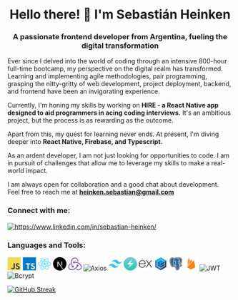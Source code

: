 <h1 align="center">Hello there! 👋 I'm Sebastián Heinken</h1>
<h3 align="center">A passionate frontend developer from Argentina, fueling the digital transformation</h3>

Ever since I delved into the world of coding through an intensive 800-hour full-time bootcamp, my perspective on the digital realm has transformed. Learning and implementing agile methodologies, pair programming, grasping the nitty-gritty of web development, project deployment, backend, and frontend have been an invigorating experience.

Currently, I'm honing my skills by working on **HIRE - a React Native app designed to aid programmers in acing coding interviews.** It's an ambitious project, but the process is as rewarding as the outcome.

Apart from this, my quest for learning never ends. At present, I'm diving deeper into **React Native, Firebase, and Typescript.**

As an ardent developer, I am not just looking for opportunities to code. I am in pursuit of challenges that allow me to leverage my skills to make a real-world impact. 

I am always open for collaboration and a good chat about development. Feel free to reach me at **heinken.sebastian@gmail.com**

<h3 align="left">Connect with me:</h3>
<p align="left">
<a href="https://www.linkedin.com/in/sebastian-heinken/" target="blank"><img align="center" src="https://raw.githubusercontent.com/rahuldkjain/github-profile-readme-generator/master/src/images/icons/Social/linked-in-alt.svg" alt="https://www.linkedin.com/in/sebastian-heinken/" height="30" width="40" /></a>
</p>

<h3 align="left">Languages and Tools:</h3>
<p align="left">
<img src="https://raw.githubusercontent.com/devicons/devicon/master/icons/javascript/javascript-original.svg" alt="JavaScript" height="30" width="30"/>
<img src="https://raw.githubusercontent.com/devicons/devicon/master/icons/typescript/typescript-original.svg" alt="TypeScript" height="30" width="30"/>
<img src="https://raw.githubusercontent.com/devicons/devicon/master/icons/react/react-original.svg" alt="React.js" height="30" width="30"/>
<img src="https://raw.githubusercontent.com/devicons/devicon/master/icons/nextjs/nextjs-original.svg" alt="Next.js" height="30" width="30"/>
<img src="https://raw.githubusercontent.com/devicons/devicon/master/icons/redux/redux-original.svg" alt="Redux" height="30" width="30"/>
<img src="https://raw.githubusercontent.com/devicons/devicon/master/icons/axios/axios-original.svg" alt="Axios" height="30" width="30"/>
<img src="https://raw.githubusercontent.com/devicons/devicon/master/icons/tailwindcss/tailwindcss-original.svg" alt="Tailwind CSS" height="30" width="30"/>
<img src="https://raw.githubusercontent.com/devicons/devicon/master/icons/chakraui/chakraui-original.svg" alt="Chakra UI" height="30" width="30"/>
<img src="https://raw.githubusercontent.com/devicons/devicon/master/icons/express/express-original.svg" alt="Express.js" height="30" width="30"/>
<img src="https://raw.githubusercontent.com/devicons/devicon/master/icons/sequelize/sequelize-original.svg" alt="Sequelize" height="30" width="30"/>
<img src="https://raw.githubusercontent.com/devicons/devicon/master/icons/postgresql/postgresql-original.svg" alt="PostgreSQL" height="30" width="30"/>
<img src="https://raw.githubusercontent.com/devicons/devicon/master/icons/firebase/firebase-plain.svg" alt="Firebase" height="30" width="30"/>
<img src="https://raw.githubusercontent.com/devicons/devicon/master/icons/jsonwebtoken/jsonwebtoken-plain.svg" alt="JWT" height="30" width="30"/>
<img src="https://raw.githubusercontent.com/devicons/devicon/master/icons/bcrypt/bcrypt-original.svg" alt="Bcrypt" height="30" width="30"/>
</p>

[![GitHub Streak](http://github-readme-streak-stats.herokuapp.com?user=sheinken88&theme=transparent)](https://git.io/streak-stats)
